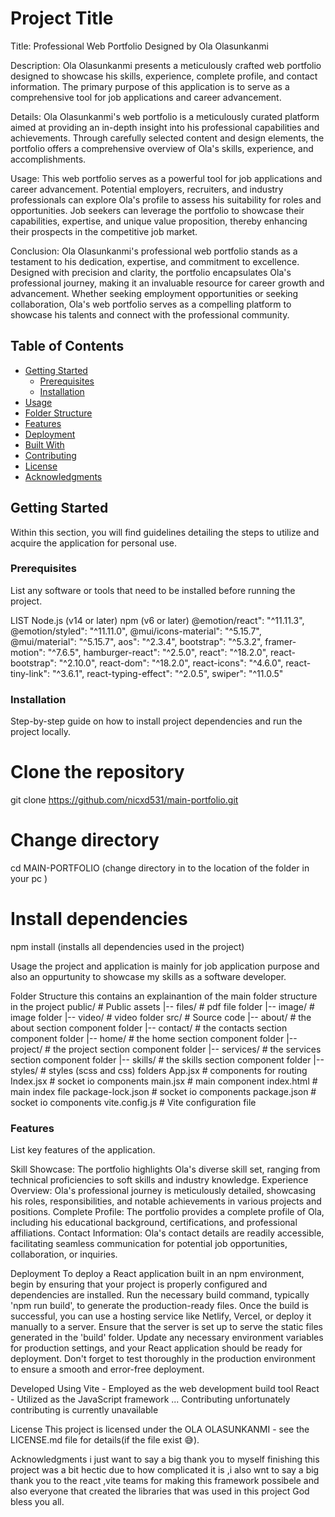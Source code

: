 # Project Title
Title: Professional Web Portfolio Designed by Ola Olasunkanmi

Description:
Ola Olasunkanmi presents a meticulously crafted web portfolio designed to showcase his skills, experience, complete profile, and contact information. The primary purpose of this application is to serve as a comprehensive tool for job applications and career advancement.

Details:
Ola Olasunkanmi's web portfolio is a meticulously curated platform aimed at providing an in-depth insight into his professional capabilities and achievements. Through carefully selected content and design elements, the portfolio offers a comprehensive overview of Ola's skills, experience, and accomplishments.

Usage:
This web portfolio serves as a powerful tool for job applications and career advancement. Potential employers, recruiters, and industry professionals can explore Ola's profile to assess his suitability for roles and opportunities. Job seekers can leverage the portfolio to showcase their capabilities, expertise, and unique value proposition, thereby enhancing their prospects in the competitive job market.

Conclusion:
Ola Olasunkanmi's professional web portfolio stands as a testament to his dedication, expertise, and commitment to excellence. Designed with precision and clarity, the portfolio encapsulates Ola's professional journey, making it an invaluable resource for career growth and advancement. Whether seeking employment opportunities or seeking collaboration, Ola's web portfolio serves as a compelling platform to showcase his talents and connect with the professional community.


## Table of Contents

- [Getting Started](#getting-started)
  - [Prerequisites](#prerequisites)
  - [Installation](#installation)
- [Usage](#usage)
- [Folder Structure](#folder-structure)
- [Features](#features)
- [Deployment](#deployment)
- [Built With](#built-with)
- [Contributing](#contributing)
- [License](#license)
- [Acknowledgments](#acknowledgments)

## Getting Started
Within this section, you will find guidelines detailing the steps to utilize and acquire the application for personal use.

### Prerequisites
List any software or tools that need to be installed before running the project.

LIST
Node.js (v14 or later)
npm (v6 or later)
@emotion/react": "^11.11.3",
@emotion/styled": "^11.11.0",
@mui/icons-material": "^5.15.7",
@mui/material": "^5.15.7",
aos": "^2.3.4",
bootstrap": "^5.3.2",
framer-motion": "^7.6.5",
hamburger-react": "^2.5.0",
react": "^18.2.0",
react-bootstrap": "^2.10.0",
react-dom": "^18.2.0",
react-icons": "^4.6.0",
react-tiny-link": "^3.6.1",
react-typing-effect": "^2.0.5",
swiper": "^11.0.5"


### Installation

Step-by-step guide on how to install project dependencies and run the project locally.

# Clone the repository
git clone https://github.com/nicxd531/main-portfolio.git

# Change directory
cd MAIN-PORTFOLIO (change directory in to the location of the folder in your pc )

# Install dependencies
npm install (installs all dependencies used in the project)

Usage
the project and application is mainly for job application purpose and also an oppurtunity to showcase my skills as a software developer.

Folder Structure
this contains an explainantion of the main folder structure in the project
public/               # Public assets
|-- files/           # pdf file folder
|-- image/           # image folder
|-- video/           # video folder
src/                  # Source code
|-- about/           # the about section component folder
|-- contact/       #  the contacts section component folder
|-- home/            # the home section component folder
|-- project/          # the project section component folder
|-- services/           # the services section component folder
|-- skills/           # the skills section component folder 
|-- styles/           # styles (scss and css) folders
App.jsx             # components for routing  
Index.jsx             # socket io components 
main.jsx            # main component
index.html            # main index file
package-lock.json     # socket io components 
package.json          # socket io components 
vite.config.js        # Vite configuration file

### Features
List key features of the application.

Skill Showcase: The portfolio highlights Ola's diverse skill set, ranging from technical proficiencies to soft skills and industry knowledge.
Experience Overview: Ola's professional journey is meticulously detailed, showcasing his roles, responsibilities, and notable achievements in various projects and positions.
Complete Profile: The portfolio provides a complete profile of Ola, including his educational background, certifications, and professional affiliations.
Contact Information: Ola's contact details are readily accessible, facilitating seamless communication for potential job opportunities, collaboration, or inquiries.

Deployment
To deploy a React application built in an npm environment, begin by ensuring that your project is properly configured and dependencies are installed. Run the necessary build command, typically 'npm run build', to generate the production-ready files. Once the build is successful, you can use a hosting service like Netlify, Vercel, or deploy it manually to a server. Ensure that the server is set up to serve the static files generated in the 'build' folder. Update any necessary environment variables for production settings, and your React application should be ready for deployment. Don't forget to test thoroughly in the production environment to ensure a smooth and error-free deployment.


Developed Using
Vite - Employed as the web development build tool
React - Utilized as the JavaScript framework
...
Contributing
unfortunately contributing is currently unavailable

License
This project is licensed under the OLA OLASUNKANMI - see the LICENSE.md file for details(if the file exist 😅).

Acknowledgments
i just want to say a big thank you to myself finishing this project was a bit hectic due to how complicated it is ,i also wnt to say a big thank you to the react ,vite teams for making this framework possibele and also everyone that created the libraries that was used in this project God bless you all.
